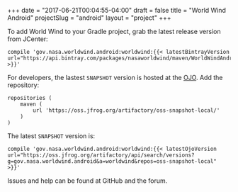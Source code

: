 +++
date = "2017-06-21T00:04:55-04:00"
draft = false
title = "World Wind Android"
projectSlug = "android"
layout = "project"
+++

To add World Wind to your Gradle project, grab the latest release version from JCenter:

```
compile 'gov.nasa.worldwind.android:worldwind:{{< latestBintrayVersion url="https://api.bintray.com/packages/nasaworldwind/maven/WorldWindAndroid/versions/_latest" >}}'
```

For developers, the lastest ```SNAPSHOT``` version is hosted at the [OJO](https://oss.jfrog.org/). Add the repository:
```
repositories (
    maven (
        url 'https://oss.jfrog.org/artifactory/oss-snapshot-local/'
    )
)
```

The latest ```SNAPSHOT``` version is:
```
compile 'gov.nasa.worldwind.android:worldwind:{{< latestOjoVersion url="https://oss.jfrog.org/artifactory/api/search/versions?g=gov.nasa.worldwind.android&a=worldwind&repos=oss-snapshot-local" >}}'
```

Issues and help can be found at GitHub and the forum.